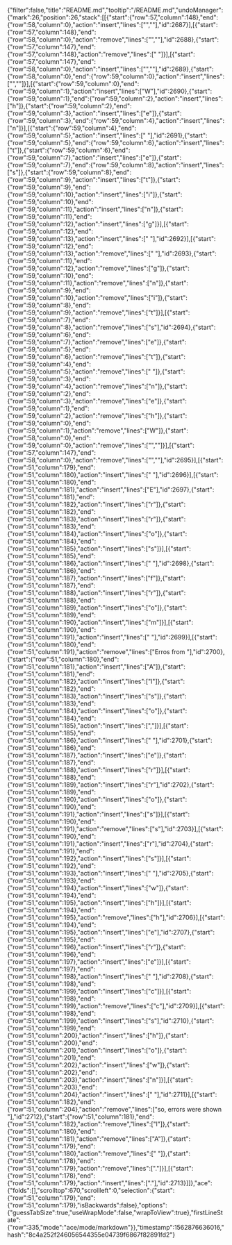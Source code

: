 {"filter":false,"title":"README.md","tooltip":"/README.md","undoManager":{"mark":26,"position":26,"stack":[[{"start":{"row":57,"column":148},"end":{"row":58,"column":0},"action":"insert","lines":["",""],"id":2687}],[{"start":{"row":57,"column":148},"end":{"row":58,"column":0},"action":"remove","lines":["",""],"id":2688},{"start":{"row":57,"column":147},"end":{"row":57,"column":148},"action":"remove","lines":[" "]}],[{"start":{"row":57,"column":147},"end":{"row":58,"column":0},"action":"insert","lines":["",""],"id":2689},{"start":{"row":58,"column":0},"end":{"row":59,"column":0},"action":"insert","lines":["",""]}],[{"start":{"row":59,"column":0},"end":{"row":59,"column":1},"action":"insert","lines":["W"],"id":2690},{"start":{"row":59,"column":1},"end":{"row":59,"column":2},"action":"insert","lines":["h"]},{"start":{"row":59,"column":2},"end":{"row":59,"column":3},"action":"insert","lines":["e"]},{"start":{"row":59,"column":3},"end":{"row":59,"column":4},"action":"insert","lines":["n"]}],[{"start":{"row":59,"column":4},"end":{"row":59,"column":5},"action":"insert","lines":[" "],"id":2691},{"start":{"row":59,"column":5},"end":{"row":59,"column":6},"action":"insert","lines":["t"]},{"start":{"row":59,"column":6},"end":{"row":59,"column":7},"action":"insert","lines":["e"]},{"start":{"row":59,"column":7},"end":{"row":59,"column":8},"action":"insert","lines":["s"]},{"start":{"row":59,"column":8},"end":{"row":59,"column":9},"action":"insert","lines":["t"]},{"start":{"row":59,"column":9},"end":{"row":59,"column":10},"action":"insert","lines":["i"]},{"start":{"row":59,"column":10},"end":{"row":59,"column":11},"action":"insert","lines":["n"]},{"start":{"row":59,"column":11},"end":{"row":59,"column":12},"action":"insert","lines":["g"]}],[{"start":{"row":59,"column":12},"end":{"row":59,"column":13},"action":"insert","lines":[" "],"id":2692}],[{"start":{"row":59,"column":12},"end":{"row":59,"column":13},"action":"remove","lines":[" "],"id":2693},{"start":{"row":59,"column":11},"end":{"row":59,"column":12},"action":"remove","lines":["g"]},{"start":{"row":59,"column":10},"end":{"row":59,"column":11},"action":"remove","lines":["n"]},{"start":{"row":59,"column":9},"end":{"row":59,"column":10},"action":"remove","lines":["i"]},{"start":{"row":59,"column":8},"end":{"row":59,"column":9},"action":"remove","lines":["t"]}],[{"start":{"row":59,"column":7},"end":{"row":59,"column":8},"action":"remove","lines":["s"],"id":2694},{"start":{"row":59,"column":6},"end":{"row":59,"column":7},"action":"remove","lines":["e"]},{"start":{"row":59,"column":5},"end":{"row":59,"column":6},"action":"remove","lines":["t"]},{"start":{"row":59,"column":4},"end":{"row":59,"column":5},"action":"remove","lines":[" "]},{"start":{"row":59,"column":3},"end":{"row":59,"column":4},"action":"remove","lines":["n"]},{"start":{"row":59,"column":2},"end":{"row":59,"column":3},"action":"remove","lines":["e"]},{"start":{"row":59,"column":1},"end":{"row":59,"column":2},"action":"remove","lines":["h"]},{"start":{"row":59,"column":0},"end":{"row":59,"column":1},"action":"remove","lines":["W"]},{"start":{"row":58,"column":0},"end":{"row":59,"column":0},"action":"remove","lines":["",""]}],[{"start":{"row":57,"column":147},"end":{"row":58,"column":0},"action":"remove","lines":["",""],"id":2695}],[{"start":{"row":51,"column":179},"end":{"row":51,"column":180},"action":"insert","lines":[" "],"id":2696}],[{"start":{"row":51,"column":180},"end":{"row":51,"column":181},"action":"insert","lines":["E"],"id":2697},{"start":{"row":51,"column":181},"end":{"row":51,"column":182},"action":"insert","lines":["r"]},{"start":{"row":51,"column":182},"end":{"row":51,"column":183},"action":"insert","lines":["r"]},{"start":{"row":51,"column":183},"end":{"row":51,"column":184},"action":"insert","lines":["o"]},{"start":{"row":51,"column":184},"end":{"row":51,"column":185},"action":"insert","lines":["s"]}],[{"start":{"row":51,"column":185},"end":{"row":51,"column":186},"action":"insert","lines":[" "],"id":2698},{"start":{"row":51,"column":186},"end":{"row":51,"column":187},"action":"insert","lines":["f"]},{"start":{"row":51,"column":187},"end":{"row":51,"column":188},"action":"insert","lines":["r"]},{"start":{"row":51,"column":188},"end":{"row":51,"column":189},"action":"insert","lines":["o"]},{"start":{"row":51,"column":189},"end":{"row":51,"column":190},"action":"insert","lines":["m"]}],[{"start":{"row":51,"column":190},"end":{"row":51,"column":191},"action":"insert","lines":[" "],"id":2699}],[{"start":{"row":51,"column":180},"end":{"row":51,"column":191},"action":"remove","lines":["Erros from "],"id":2700},{"start":{"row":51,"column":180},"end":{"row":51,"column":181},"action":"insert","lines":["A"]},{"start":{"row":51,"column":181},"end":{"row":51,"column":182},"action":"insert","lines":["l"]},{"start":{"row":51,"column":182},"end":{"row":51,"column":183},"action":"insert","lines":["s"]},{"start":{"row":51,"column":183},"end":{"row":51,"column":184},"action":"insert","lines":["o"]},{"start":{"row":51,"column":184},"end":{"row":51,"column":185},"action":"insert","lines":[","]}],[{"start":{"row":51,"column":185},"end":{"row":51,"column":186},"action":"insert","lines":[" "],"id":2701},{"start":{"row":51,"column":186},"end":{"row":51,"column":187},"action":"insert","lines":["e"]},{"start":{"row":51,"column":187},"end":{"row":51,"column":188},"action":"insert","lines":["r"]}],[{"start":{"row":51,"column":188},"end":{"row":51,"column":189},"action":"insert","lines":["r"],"id":2702},{"start":{"row":51,"column":189},"end":{"row":51,"column":190},"action":"insert","lines":["o"]},{"start":{"row":51,"column":190},"end":{"row":51,"column":191},"action":"insert","lines":["s"]}],[{"start":{"row":51,"column":190},"end":{"row":51,"column":191},"action":"remove","lines":["s"],"id":2703}],[{"start":{"row":51,"column":190},"end":{"row":51,"column":191},"action":"insert","lines":["r"],"id":2704},{"start":{"row":51,"column":191},"end":{"row":51,"column":192},"action":"insert","lines":["s"]}],[{"start":{"row":51,"column":192},"end":{"row":51,"column":193},"action":"insert","lines":[" "],"id":2705},{"start":{"row":51,"column":193},"end":{"row":51,"column":194},"action":"insert","lines":["w"]},{"start":{"row":51,"column":194},"end":{"row":51,"column":195},"action":"insert","lines":["h"]}],[{"start":{"row":51,"column":194},"end":{"row":51,"column":195},"action":"remove","lines":["h"],"id":2706}],[{"start":{"row":51,"column":194},"end":{"row":51,"column":195},"action":"insert","lines":["e"],"id":2707},{"start":{"row":51,"column":195},"end":{"row":51,"column":196},"action":"insert","lines":["r"]},{"start":{"row":51,"column":196},"end":{"row":51,"column":197},"action":"insert","lines":["e"]}],[{"start":{"row":51,"column":197},"end":{"row":51,"column":198},"action":"insert","lines":[" "],"id":2708},{"start":{"row":51,"column":198},"end":{"row":51,"column":199},"action":"insert","lines":["c"]}],[{"start":{"row":51,"column":198},"end":{"row":51,"column":199},"action":"remove","lines":["c"],"id":2709}],[{"start":{"row":51,"column":198},"end":{"row":51,"column":199},"action":"insert","lines":["s"],"id":2710},{"start":{"row":51,"column":199},"end":{"row":51,"column":200},"action":"insert","lines":["h"]},{"start":{"row":51,"column":200},"end":{"row":51,"column":201},"action":"insert","lines":["o"]},{"start":{"row":51,"column":201},"end":{"row":51,"column":202},"action":"insert","lines":["w"]},{"start":{"row":51,"column":202},"end":{"row":51,"column":203},"action":"insert","lines":["n"]}],[{"start":{"row":51,"column":203},"end":{"row":51,"column":204},"action":"insert","lines":[" "],"id":2711}],[{"start":{"row":51,"column":182},"end":{"row":51,"column":204},"action":"remove","lines":["so, errors were shown "],"id":2712},{"start":{"row":51,"column":181},"end":{"row":51,"column":182},"action":"remove","lines":["l"]},{"start":{"row":51,"column":180},"end":{"row":51,"column":181},"action":"remove","lines":["A"]},{"start":{"row":51,"column":179},"end":{"row":51,"column":180},"action":"remove","lines":[" "]},{"start":{"row":51,"column":178},"end":{"row":51,"column":179},"action":"remove","lines":["."]}],[{"start":{"row":51,"column":178},"end":{"row":51,"column":179},"action":"insert","lines":["."],"id":2713}]]},"ace":{"folds":[],"scrolltop":670,"scrollleft":0,"selection":{"start":{"row":51,"column":179},"end":{"row":51,"column":179},"isBackwards":false},"options":{"guessTabSize":true,"useWrapMode":false,"wrapToView":true},"firstLineState":{"row":335,"mode":"ace/mode/markdown"}},"timestamp":1562876636016,"hash":"8c4a252f246056544355e04739f6867f82891fd2"}